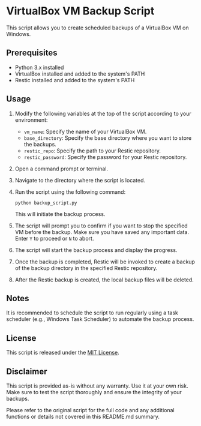 # VirtualBox VM Backup Script

This script allows you to create scheduled backups of a VirtualBox VM on Windows.

## Prerequisites

- Python 3.x installed
- VirtualBox installed and added to the system's PATH
- Restic installed and added to the system's PATH

## Usage

1. Modify the following variables at the top of the script according to your environment:
   - `vm_name`: Specify the name of your VirtualBox VM.
   - `base_directory`: Specify the base directory where you want to store the backups.
   - `restic_repo`: Specify the path to your Restic repository.
   - `restic_password`: Specify the password for your Restic repository.

2. Open a command prompt or terminal.

3. Navigate to the directory where the script is located.

4. Run the script using the following command:

   ```shell
   python backup_script.py
   ```

   This will initiate the backup process.

5. The script will prompt you to confirm if you want to stop the specified VM before the backup. Make sure you have saved any important data. Enter `Y` to proceed or `N` to abort.

6. The script will start the backup process and display the progress.

7. Once the backup is completed, Restic will be invoked to create a backup of the backup directory in the specified Restic repository.

8. After the Restic backup is created, the local backup files will be deleted.

## Notes

It is recommended to schedule the script to run regularly using a task scheduler (e.g., Windows Task Scheduler) to automate the backup process.

## License

This script is released under the [MIT License](LICENSE).

## Disclaimer

This script is provided as-is without any warranty. Use it at your own risk. Make sure to test the script thoroughly and ensure the integrity of your backups.

Please refer to the original script for the full code and any additional functions or details not covered in this README.md summary.